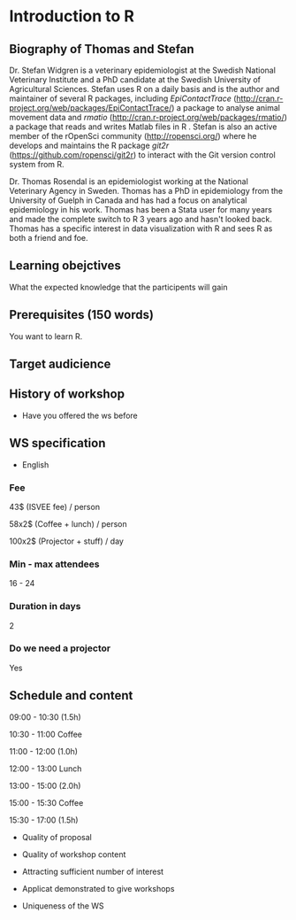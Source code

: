 # Introduction to R

## Biography of Thomas and Stefan

Dr. Stefan Widgren is a veterinary epidemiologist at the Swedish
National Veterinary Institute and a PhD candidate at the Swedish
University of Agricultural Sciences. Stefan uses R on a daily basis
and is the author and maintainer of several R packages, including *EpiContactTrace*
(http://cran.r-project.org/web/packages/EpiContactTrace/) a package to
analyse animal movement data and *rmatio*
(http://cran.r-project.org/web/packages/rmatio/) a package that reads
and writes Matlab files in R . Stefan is also an
active member of the rOpenSci community (http://ropensci.org/) where
he develops and maintains the R package *git2r*
(https://github.com/ropensci/git2r) to interact with the Git version
control system from R.

Dr. Thomas Rosendal is an epidemiologist working at the
National Veterinary Agency in Sweden. Thomas has a PhD in
epidemiology from the University of Guelph in Canada and has had a
focus on analytical epidemiology in his work. Thomas has been a Stata
user for many years and made the complete switch to R 3 years ago and
hasn't looked back. Thomas has a specific interest in data visualization with
R and sees R as both a friend and foe. 

## Learning obejctives

What the expected knowledge that the participents will gain

## Prerequisites (150 words)

You want to learn R.

## Target audicience

## History of workshop

- Have you offered the ws before

## WS specification

- English

### Fee

43$ (ISVEE fee) / person

58x2$ (Coffee + lunch) / person

100x2$ (Projector + stuff) / day



### Min - max attendees

16 - 24

### Duration in days

2

### Do we need a projector

Yes

## Schedule and content

09:00 - 10:30 (1.5h)

10:30 - 11:00 Coffee

11:00 - 12:00 (1.0h)

12:00 - 13:00 Lunch

13:00 - 15:00 (2.0h)

15:00 - 15:30 Coffee

15:30 - 17:00 (1.5h)

- Quality of proposal

- Quality of workshop content

- Attracting sufficient number of interest

- Applicat demonstrated to give workshops

- Uniqueness of the WS

